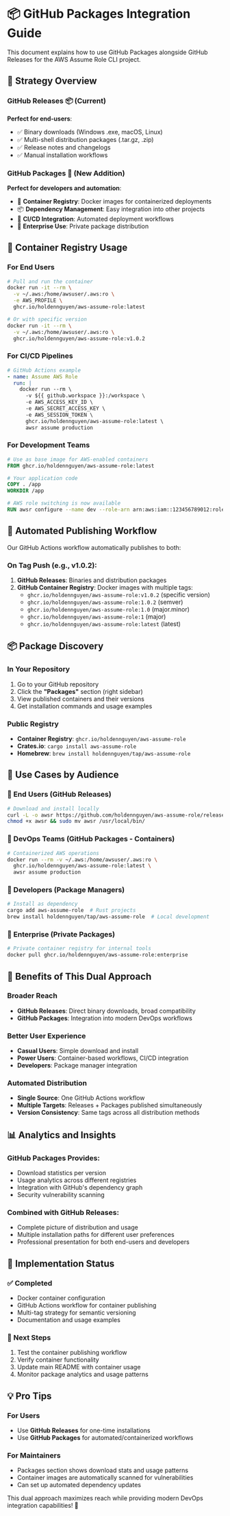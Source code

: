 # 📦 GitHub Packages Integration Guide

This document explains how to use GitHub Packages alongside GitHub Releases for the AWS Assume Role CLI project.

## 🎯 Strategy Overview

### GitHub Releases 📦 (Current)
**Perfect for end-users**:
- ✅ Binary downloads (Windows .exe, macOS, Linux)
- ✅ Multi-shell distribution packages (.tar.gz, .zip)
- ✅ Release notes and changelogs
- ✅ Manual installation workflows

### GitHub Packages 🐳 (New Addition)
**Perfect for developers and automation**:
- 🐳 **Container Registry**: Docker images for containerized deployments
- 📦 **Dependency Management**: Easy integration into other projects
- 🔄 **CI/CD Integration**: Automated deployment workflows
- 👥 **Enterprise Use**: Private package distribution

## 🐳 Container Registry Usage

### For End Users
```bash
# Pull and run the container
docker run -it --rm \
  -v ~/.aws:/home/awsuser/.aws:ro \
  -e AWS_PROFILE \
  ghcr.io/holdennguyen/aws-assume-role:latest

# Or with specific version
docker run -it --rm \
  -v ~/.aws:/home/awsuser/.aws:ro \
  ghcr.io/holdennguyen/aws-assume-role:v1.0.2
```

### For CI/CD Pipelines
```yaml
# GitHub Actions example
- name: Assume AWS Role
  run: |
    docker run --rm \
      -v ${{ github.workspace }}:/workspace \
      -e AWS_ACCESS_KEY_ID \
      -e AWS_SECRET_ACCESS_KEY \
      -e AWS_SESSION_TOKEN \
      ghcr.io/holdennguyen/aws-assume-role:latest \
      awsr assume production
```

### For Development Teams
```dockerfile
# Use as base image for AWS-enabled containers
FROM ghcr.io/holdennguyen/aws-assume-role:latest

# Your application code
COPY . /app
WORKDIR /app

# AWS role switching is now available
RUN awsr configure --name dev --role-arn arn:aws:iam::123456789012:role/DevRole
```

## 🔄 Automated Publishing Workflow

Our GitHub Actions workflow automatically publishes to both:

### On Tag Push (e.g., v1.0.2):
1. **GitHub Releases**: Binaries and distribution packages
2. **GitHub Container Registry**: Docker images with multiple tags:
   - `ghcr.io/holdennguyen/aws-assume-role:v1.0.2` (specific version)
   - `ghcr.io/holdennguyen/aws-assume-role:1.0.2` (semver)
   - `ghcr.io/holdennguyen/aws-assume-role:1.0` (major.minor)
   - `ghcr.io/holdennguyen/aws-assume-role:1` (major)
   - `ghcr.io/holdennguyen/aws-assume-role:latest` (latest)

## 📦 Package Discovery

### In Your Repository
1. Go to your GitHub repository
2. Click the **"Packages"** section (right sidebar)
3. View published containers and their versions
4. Get installation commands and usage examples

### Public Registry
- **Container Registry**: `ghcr.io/holdennguyen/aws-assume-role`
- **Crates.io**: `cargo install aws-assume-role`
- **Homebrew**: `brew install holdennguyen/tap/aws-assume-role`

## 🎯 Use Cases by Audience

### 📱 End Users (GitHub Releases)
```bash
# Download and install locally
curl -L -o awsr https://github.com/holdennguyen/aws-assume-role/releases/latest/download/aws-assume-role-linux-x86_64
chmod +x awsr && sudo mv awsr /usr/local/bin/
```

### 🐳 DevOps Teams (GitHub Packages - Containers)
```bash
# Containerized AWS operations
docker run --rm -v ~/.aws:/home/awsuser/.aws:ro \
  ghcr.io/holdennguyen/aws-assume-role:latest \
  awsr assume production
```

### 🔧 Developers (Package Managers)
```bash
# Install as dependency
cargo add aws-assume-role  # Rust projects
brew install holdennguyen/tap/aws-assume-role  # Local development
```

### 🏢 Enterprise (Private Packages)
```bash
# Private container registry for internal tools
docker pull ghcr.io/holdennguyen/aws-assume-role:enterprise
```

## 🚀 Benefits of This Dual Approach

### Broader Reach
- **GitHub Releases**: Direct binary downloads, broad compatibility
- **GitHub Packages**: Integration into modern DevOps workflows

### Better User Experience
- **Casual Users**: Simple download and install
- **Power Users**: Container-based workflows, CI/CD integration
- **Developers**: Package manager integration

### Automated Distribution
- **Single Source**: One GitHub Actions workflow
- **Multiple Targets**: Releases + Packages published simultaneously
- **Version Consistency**: Same tags across all distribution methods

## 📊 Analytics and Insights

### GitHub Packages Provides:
- Download statistics per version
- Usage analytics across different registries
- Integration with GitHub's dependency graph
- Security vulnerability scanning

### Combined with GitHub Releases:
- Complete picture of distribution and usage
- Multiple installation paths for different user preferences
- Professional presentation for both end-users and developers

## 🔧 Implementation Status

### ✅ Completed
- Docker container configuration
- GitHub Actions workflow for container publishing
- Multi-tag strategy for semantic versioning
- Documentation and usage examples

### 🎯 Next Steps
1. Test the container publishing workflow
2. Verify container functionality
3. Update main README with container usage
4. Monitor package analytics and usage patterns

## 💡 Pro Tips

### For Users
- Use **GitHub Releases** for one-time installations
- Use **GitHub Packages** for automated/containerized workflows

### For Maintainers
- Packages section shows download stats and usage patterns
- Container images are automatically scanned for vulnerabilities
- Can set up automated dependency updates

This dual approach maximizes reach while providing modern DevOps integration capabilities! 🎉 